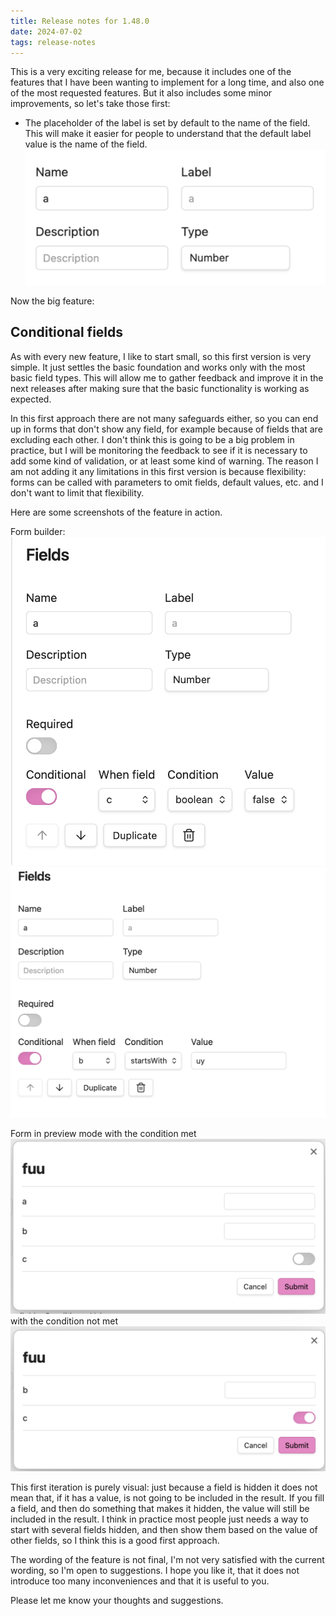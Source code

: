 ```yaml
---
title: Release notes for 1.48.0
date: 2024-07-02
tags: release-notes
---
```


This is a very exciting release for me, because it includes one of the features that I have been wanting to implement for a long time, and also one of the most requested features. But it also includes some minor improvements, so let's take those first:

- The placeholder of the label is set by default to the name of the field. This will make it easier for people to understand that the default label value is the name of the field. ![name as label placeholder](<Screenshot 2024-07-02 at 17.45.35.png>)

Now the big feature:

## **Conditional fields**

As with every new feature, I like to start small, so this first version is very simple.
It just settles the basic foundation and works only with the most basic field types.
This will allow me to gather feedback and improve it in the next releases after making sure that the basic functionality is working as expected.

In this first approach there are not many safeguards either, so you can end up in forms that don't show any field, for example because of fields that are excluding each other. I don't think this is going to be a big problem in practice, but I will be monitoring the feedback to see if it is necessary to add some kind of validation, or at least some kind of warning.
The reason I am not adding it any limitations in this first version is because flexibility: forms can be called with parameters to omit fields, default values, etc. and I don't want to limit that flexibility.

Here are some screenshots of the feature in action.

Form builder:
![boolean condition](<Screenshot 2024-07-02 at 17.36.07.png>)
![text condition](<Screenshot 2024-07-02 at 17.34.38.png>)

Form in preview mode with the condition met
![condition met](<condition-met.png>)
with the condition not met
![condition not met](<condition-not-met.png>)

This first iteration is purely visual: just because a field is hidden it does not mean that, if it has a value, is not going to be included in the result. If you fill a field, and then do something that makes it hidden, the value will still be included in the result. I think in practice most people just needs a way to start with several fields hidden, and then show them based on the value of other fields, so I think this is a good first approach.

The wording of the feature is not final, I'm not very satisfied with the current wording, so I'm open to suggestions.
I hope you like it, that it does not introduce too many inconveniences and that it is useful to you.

Please let me know your thoughts and suggestions.
